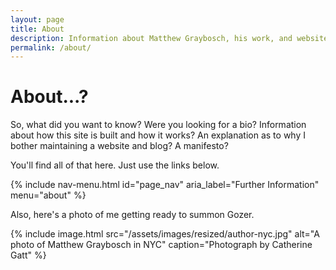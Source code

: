 ```yaml
---
layout: page
title: About
description: Information about Matthew Graybosch, his work, and website.
permalink: /about/
---
```

# About...?

So, what did you want to know? Were you looking for a bio? Information about how this site is built and how it works? An explanation as to why I bother maintaining a website and blog? A manifesto?

You'll find all of that here. Just use the links below.

{% include nav-menu.html id="page_nav" aria_label="Further Information" menu="about"  %}

Also, here's a photo of me getting ready to summon Gozer.

{% include image.html src="/assets/images/resized/author-nyc.jpg" alt="A photo of Matthew Graybosch in NYC" caption="Photograph by Catherine Gatt" %}